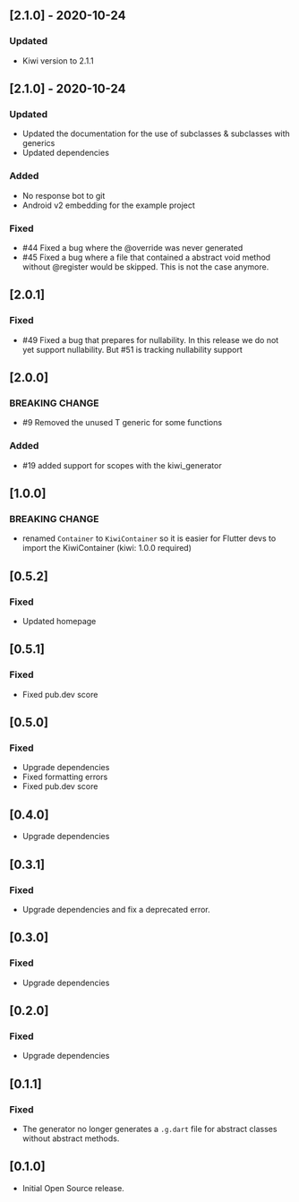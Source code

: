 ## [2.1.0] - 2020-10-24
### Updated
- Kiwi version to 2.1.1

## [2.1.0] - 2020-10-24
### Updated
- Updated the documentation for the use of subclasses & subclasses with generics
- Updated dependencies
### Added
- No response bot to git
- Android v2 embedding for the example project
### Fixed
- \#44 Fixed a bug where the @override was never generated
- \#45 Fixed a bug where a file that contained a abstract void method without @register would be skipped. This is not the case anymore. 

## [2.0.1]
### Fixed
- \#49 Fixed a bug that prepares for nullability. In this release we do not yet support nullability. But #51 is tracking nullability support

## [2.0.0]
### BREAKING CHANGE
- \#9 Removed the unused T generic for some functions
### Added
- \#19 added support for scopes with the kiwi_generator

## [1.0.0]
### BREAKING CHANGE
- renamed `Container` to `KiwiContainer` so it is easier for Flutter devs to import the KiwiContainer (kiwi: 1.0.0 required)

## [0.5.2]
### Fixed
- Updated homepage

## [0.5.1]
### Fixed
- Fixed pub.dev score

## [0.5.0]
### Fixed
- Upgrade dependencies
- Fixed formatting errors
- Fixed pub.dev score

## [0.4.0]
- Upgrade dependencies

## [0.3.1]
### Fixed
- Upgrade dependencies and fix a deprecated error.

## [0.3.0]
### Fixed
- Upgrade dependencies

## [0.2.0]
### Fixed
- Upgrade dependencies

## [0.1.1]
### Fixed
- The generator no longer generates a `.g.dart` file for abstract classes without abstract methods.

## [0.1.0]
- Initial Open Source release.
